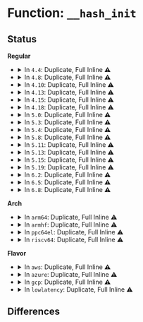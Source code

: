 # Function: <code>__hash_init</code>

## Status
<b>Regular</b>
<ul>
<li>
<details>
<summary>In <code>4.4</code>: Duplicate, Full Inline ⚠️</summary>

**Collision:** Static Duplication

**Inline:** Full

**Transformation:** False

**Instances:**

```
In kernel/workqueue.c (ffffffff8109b5e4)
Location: include/linux/hashtable.h:29
Inline: True
Inline callers:
  - kernel/workqueue.c:init_worker_pool
```
```
In block/elevator.c (ffffffff813b3d3b)
Location: include/linux/hashtable.h:29
Inline: True
Inline callers:
  - block/elevator.c:elevator_alloc
```
</details>
</li>
<li>
<details>
<summary>In <code>4.8</code>: Duplicate, Full Inline ⚠️</summary>

**Collision:** Static Duplication

**Inline:** Full

**Transformation:** False

**Instances:**

```
In kernel/workqueue.c (ffffffff8109ebef)
Location: include/linux/hashtable.h:33
Inline: True
Inline callers:
  - kernel/workqueue.c:init_worker_pool
```
```
In block/elevator.c (ffffffff813f793b)
Location: include/linux/hashtable.h:33
Inline: True
Inline callers:
  - block/elevator.c:elevator_alloc
```
</details>
</li>
<li>
<details>
<summary>In <code>4.10</code>: Duplicate, Full Inline ⚠️</summary>

**Collision:** Static Duplication

**Inline:** Full

**Transformation:** False

**Instances:**

```
In kernel/workqueue.c (ffffffff810a3abf)
Location: include/linux/hashtable.h:33
Inline: True
Inline callers:
  - kernel/workqueue.c:init_worker_pool
```
```
In block/elevator.c (ffffffff81411298)
Location: include/linux/hashtable.h:33
Inline: True
Inline callers:
  - block/elevator.c:elevator_alloc
```
```
In net/core/dev.c (ffffffff817b1a29)
Location: include/linux/hashtable.h:33
Inline: True
Inline callers:
  - net/core/dev.c:alloc_netdev_mqs
```
</details>
</li>
<li>
<details>
<summary>In <code>4.13</code>: Duplicate, Full Inline ⚠️</summary>

**Collision:** Static Duplication

**Inline:** Full

**Transformation:** False

**Instances:**

```
In kernel/workqueue.c (ffffffff810a0c39)
Location: include/linux/hashtable.h:33
Inline: True
Inline callers:
  - kernel/workqueue.c:init_worker_pool
```
```
In block/elevator.c (ffffffff8141ed98)
Location: include/linux/hashtable.h:33
Inline: True
Inline callers:
  - block/elevator.c:elevator_alloc
```
```
In net/core/dev.c (ffffffff817cb799)
Location: include/linux/hashtable.h:33
Inline: True
Inline callers:
  - net/core/dev.c:alloc_netdev_mqs
```
</details>
</li>
<li>
<details>
<summary>In <code>4.15</code>: Duplicate, Full Inline ⚠️</summary>

**Collision:** Static Duplication

**Inline:** Full

**Transformation:** False

**Instances:**

```
In kernel/workqueue.c (ffffffff810a74b7)
Location: include/linux/hashtable.h:34
Inline: True
Inline callers:
  - kernel/workqueue.c:init_worker_pool
```
```
In block/elevator.c (ffffffff81449878)
Location: include/linux/hashtable.h:34
Inline: True
Inline callers:
  - block/elevator.c:elevator_alloc
```
```
In net/core/dev.c (ffffffff81844fe6)
Location: include/linux/hashtable.h:34
Inline: True
Inline callers:
  - net/core/dev.c:alloc_netdev_mqs
```
</details>
</li>
<li>
<details>
<summary>In <code>4.18</code>: Duplicate, Full Inline ⚠️</summary>

**Collision:** Static Duplication

**Inline:** Full

**Transformation:** False

**Instances:**

```
In kernel/workqueue.c (ffffffff810ae040)
Location: include/linux/hashtable.h:34
Inline: True
Inline callers:
  - kernel/workqueue.c:init_worker_pool
```
```
In block/elevator.c (ffffffff8147c20d)
Location: include/linux/hashtable.h:34
Inline: True
Inline callers:
  - block/elevator.c:elevator_alloc
```
```
In net/core/dev.c (ffffffff8189122f)
Location: include/linux/hashtable.h:34
Inline: True
Inline callers:
  - net/core/dev.c:alloc_netdev_mqs
```
</details>
</li>
<li>
<details>
<summary>In <code>5.0</code>: Duplicate, Full Inline ⚠️</summary>

**Collision:** Static Duplication

**Inline:** Full

**Transformation:** False

**Instances:**

```
In kernel/workqueue.c (ffffffff810b7170)
Location: include/linux/hashtable.h:34
Inline: True
Inline callers:
  - kernel/workqueue.c:init_worker_pool
```
```
In block/elevator.c (ffffffff8149a32d)
Location: include/linux/hashtable.h:34
Inline: True
Inline callers:
  - block/elevator.c:elevator_alloc
```
```
In net/core/dev.c (ffffffff818b185f)
Location: include/linux/hashtable.h:34
Inline: True
Inline callers:
  - net/core/dev.c:alloc_netdev_mqs
```
</details>
</li>
<li>
<details>
<summary>In <code>5.3</code>: Duplicate, Full Inline ⚠️</summary>

**Collision:** Static Duplication

**Inline:** Full

**Transformation:** False

**Instances:**

```
In kernel/workqueue.c (ffffffff810ba700)
Location: include/linux/hashtable.h:34
Inline: True
Inline callers:
  - kernel/workqueue.c:init_worker_pool
```
```
In security/safesetid/securityfs.c (ffffffff81499512)
Location: include/linux/hashtable.h:34
Inline: True
Inline callers:
  - security/safesetid/securityfs.c:safesetid_file_write
```
```
In block/elevator.c (ffffffff814c840e)
Location: include/linux/hashtable.h:34
Inline: True
Inline callers:
  - block/elevator.c:elevator_alloc
```
```
In net/core/dev.c (ffffffff818fe5ff)
Location: include/linux/hashtable.h:34
Inline: True
Inline callers:
  - net/core/dev.c:alloc_netdev_mqs
```
</details>
</li>
<li>
<details>
<summary>In <code>5.4</code>: Duplicate, Full Inline ⚠️</summary>

**Collision:** Static Duplication

**Inline:** Full

**Transformation:** False

**Instances:**

```
In kernel/workqueue.c (ffffffff810c3250)
Location: include/linux/hashtable.h:34
Inline: True
Inline callers:
  - kernel/workqueue.c:init_worker_pool
```
```
In security/safesetid/securityfs.c (ffffffff814b3432)
Location: include/linux/hashtable.h:34
Inline: True
Inline callers:
  - security/safesetid/securityfs.c:safesetid_file_write
```
```
In block/elevator.c (ffffffff814e150e)
Location: include/linux/hashtable.h:34
Inline: True
Inline callers:
  - block/elevator.c:elevator_alloc
```
```
In net/core/dev.c (ffffffff8193093c)
Location: include/linux/hashtable.h:34
Inline: True
Inline callers:
  - net/core/dev.c:alloc_netdev_mqs
```
</details>
</li>
<li>
<details>
<summary>In <code>5.8</code>: Duplicate, Full Inline ⚠️</summary>

**Collision:** Static Duplication

**Inline:** Full

**Transformation:** False

**Instances:**

```
In kernel/workqueue.c (ffffffff810caced)
Location: include/linux/hashtable.h:34
Inline: True
Inline callers:
  - kernel/workqueue.c:init_worker_pool
```
```
In fs/io_uring.c (ffffffff8137cda2)
Location: include/linux/hashtable.h:34
Inline: True
Inline callers:
  - fs/io_uring.c:io_ring_ctx_alloc
```
```
In security/selinux/ss/sidtab.c (ffffffff814c0285)
Location: include/linux/hashtable.h:34
Inline: True
Inline callers:
  - security/selinux/ss/sidtab.c:sidtab_init
```
```
In security/safesetid/securityfs.c (ffffffff81512989)
Location: include/linux/hashtable.h:34
Inline: True
Inline callers:
  - security/safesetid/securityfs.c:handle_policy_update
```
```
In block/elevator.c (ffffffff8153ff3e)
Location: include/linux/hashtable.h:34
Inline: True
Inline callers:
  - block/elevator.c:elevator_alloc
```
```
In net/core/dev.c (ffffffff81a04585)
Location: include/linux/hashtable.h:34
Inline: True
Inline callers:
  - net/core/dev.c:alloc_netdev_mqs
```
</details>
</li>
<li>
<details>
<summary>In <code>5.11</code>: Duplicate, Full Inline ⚠️</summary>

**Collision:** Static Duplication

**Inline:** Full

**Transformation:** False

**Instances:**

```
In kernel/workqueue.c (ffffffff810c5e1d)
Location: include/linux/hashtable.h:34
Inline: True
Inline callers:
  - kernel/workqueue.c:init_worker_pool
```
```
In fs/io_uring.c (ffffffff8138b582)
Location: include/linux/hashtable.h:34
Inline: True
Inline callers:
  - fs/io_uring.c:io_ring_ctx_alloc
```
```
In security/selinux/ss/sidtab.c (ffffffff814ddce5)
Location: include/linux/hashtable.h:34
Inline: True
Inline callers:
  - security/selinux/ss/sidtab.c:sidtab_init
```
```
In security/safesetid/securityfs.c (ffffffff8152faf3)
Location: include/linux/hashtable.h:34
Inline: True
Inline callers:
  - security/safesetid/securityfs.c:handle_policy_update
```
```
In block/elevator.c (ffffffff8155c6de)
Location: include/linux/hashtable.h:34
Inline: True
Inline callers:
  - block/elevator.c:elevator_alloc
```
```
In net/core/dev.c (ffffffff81a065e5)
Location: include/linux/hashtable.h:34
Inline: True
Inline callers:
  - net/core/dev.c:alloc_netdev_mqs
```
</details>
</li>
<li>
<details>
<summary>In <code>5.13</code>: Duplicate, Full Inline ⚠️</summary>

**Collision:** Static Duplication

**Inline:** Full

**Transformation:** False

**Instances:**

```
In kernel/workqueue.c (ffffffff810c775d)
Location: include/linux/hashtable.h:34
Inline: True
Inline callers:
  - kernel/workqueue.c:init_worker_pool
```
```
In fs/notify/fanotify/fanotify_user.c (0)
Location: include/linux/hashtable.h:34
Inline: True
Inline callers:
  - fs/notify/fanotify/fanotify_user.c:__do_sys_fanotify_init
```
```
In fs/io_uring.c (ffffffff8139276f)
Location: include/linux/hashtable.h:34
Inline: True
Inline callers:
  - fs/io_uring.c:io_ring_ctx_alloc
```
```
In security/selinux/ss/sidtab.c (ffffffff814e4668)
Location: include/linux/hashtable.h:34
Inline: True
Inline callers:
  - security/selinux/ss/sidtab.c:sidtab_init
```
```
In security/safesetid/securityfs.c (ffffffff81535b95)
Location: include/linux/hashtable.h:34
Inline: True
Inline callers:
  - security/safesetid/securityfs.c:handle_policy_update
```
```
In block/elevator.c (ffffffff81564f6e)
Location: include/linux/hashtable.h:34
Inline: True
Inline callers:
  - block/elevator.c:elevator_alloc
```
```
In net/core/dev.c (ffffffff819ed135)
Location: include/linux/hashtable.h:34
Inline: True
Inline callers:
  - net/core/dev.c:alloc_netdev_mqs
```
</details>
</li>
<li>
<details>
<summary>In <code>5.15</code>: Duplicate, Full Inline ⚠️</summary>

**Collision:** Static Duplication

**Inline:** Full

**Transformation:** False

**Instances:**

```
In kernel/workqueue.c (ffffffff810da4bd)
Location: include/linux/hashtable.h:34
Inline: True
Inline callers:
  - kernel/workqueue.c:init_worker_pool
```
```
In fs/notify/fanotify/fanotify_user.c (0)
Location: include/linux/hashtable.h:34
Inline: True
Inline callers:
  - fs/notify/fanotify/fanotify_user.c:__do_sys_fanotify_init
```
```
In fs/io_uring.c (ffffffff813e0a0e)
Location: include/linux/hashtable.h:34
Inline: True
Inline callers:
  - fs/io_uring.c:io_ring_ctx_alloc
```
```
In security/selinux/ss/sidtab.c (ffffffff8153dbfa)
Location: include/linux/hashtable.h:34
Inline: True
Inline callers:
  - security/selinux/ss/sidtab.c:sidtab_init
```
```
In security/safesetid/securityfs.c (ffffffff81594195)
Location: include/linux/hashtable.h:34
Inline: True
Inline callers:
  - security/safesetid/securityfs.c:handle_policy_update
```
```
In block/elevator.c (ffffffff815c92ee)
Location: include/linux/hashtable.h:34
Inline: True
Inline callers:
  - block/elevator.c:elevator_alloc
```
```
In net/core/dev.c (ffffffff81a9e351)
Location: include/linux/hashtable.h:34
Inline: True
Inline callers:
  - net/core/dev.c:alloc_netdev_mqs
```
</details>
</li>
<li>
<details>
<summary>In <code>5.19</code>: Duplicate, Full Inline ⚠️</summary>

**Collision:** Static Duplication

**Inline:** Full

**Transformation:** False

**Instances:**

```
In kernel/workqueue.c (ffffffff810f3beb)
Location: include/linux/hashtable.h:34
Inline: True
Inline callers:
  - kernel/workqueue.c:init_worker_pool
```
```
In fs/notify/fanotify/fanotify_user.c (0)
Location: include/linux/hashtable.h:34
Inline: True
Inline callers:
  - fs/notify/fanotify/fanotify_user.c:__do_sys_fanotify_init
```
```
In security/selinux/ss/sidtab.c (ffffffff815d55aa)
Location: include/linux/hashtable.h:34
Inline: True
Inline callers:
  - security/selinux/ss/sidtab.c:sidtab_init
```
```
In security/safesetid/securityfs.c (ffffffff816361e5)
Location: include/linux/hashtable.h:34
Inline: True
Inline callers:
  - security/safesetid/securityfs.c:handle_policy_update
```
```
In block/elevator.c (ffffffff8167457d)
Location: include/linux/hashtable.h:34
Inline: True
Inline callers:
  - block/elevator.c:elevator_alloc
```
```
In io_uring/io_uring.c (ffffffff81e8edcc)
Location: include/linux/hashtable.h:34
Inline: True
Inline callers:
  - io_uring/io_uring.c:io_ring_ctx_alloc
```
```
In net/core/dev.c (ffffffff81c12b81)
Location: include/linux/hashtable.h:34
Inline: True
Inline callers:
  - net/core/dev.c:alloc_netdev_mqs
```
</details>
</li>
<li>
<details>
<summary>In <code>6.2</code>: Duplicate, Full Inline ⚠️</summary>

**Collision:** Static Duplication

**Inline:** Full

**Transformation:** False

**Instances:**

```
In kernel/workqueue.c (ffffffff81115e2b)
Location: include/linux/hashtable.h:34
Inline: True
Inline callers:
  - kernel/workqueue.c:init_worker_pool
```
```
In fs/notify/fanotify/fanotify_user.c (0)
Location: include/linux/hashtable.h:34
Inline: True
Inline callers:
  - fs/notify/fanotify/fanotify_user.c:__do_sys_fanotify_init
```
```
In security/selinux/ss/sidtab.c (ffffffff816837ba)
Location: include/linux/hashtable.h:34
Inline: True
Inline callers:
  - security/selinux/ss/sidtab.c:sidtab_init
```
```
In security/safesetid/securityfs.c (ffffffff816ed1e5)
Location: include/linux/hashtable.h:34
Inline: True
Inline callers:
  - security/safesetid/securityfs.c:handle_policy_update
```
```
In block/elevator.c (ffffffff817302ca)
Location: include/linux/hashtable.h:34
Inline: True
Inline callers:
  - block/elevator.c:elevator_alloc
```
```
In net/core/dev.c (ffffffff81dc2ca8)
Location: include/linux/hashtable.h:34
Inline: True
Inline callers:
  - net/core/dev.c:alloc_netdev_mqs
```
</details>
</li>
<li>
<details>
<summary>In <code>6.5</code>: Duplicate, Full Inline ⚠️</summary>

**Collision:** Static Duplication

**Inline:** Full

**Transformation:** False

**Instances:**

```
In kernel/workqueue.c (ffffffff81122b8e)
Location: include/linux/hashtable.h:34
Inline: True
Inline callers:
  - kernel/workqueue.c:init_worker_pool
```
```
In kernel/trace/trace_events_user.c (ffffffff836dbcaf)
Location: include/linux/hashtable.h:34
Inline: True
Inline callers:
  - kernel/trace/trace_events_user.c:trace_events_user_init
```
```
In fs/notify/fanotify/fanotify_user.c (0)
Location: include/linux/hashtable.h:34
Inline: True
Inline callers:
  - fs/notify/fanotify/fanotify_user.c:__do_sys_fanotify_init
```
```
In security/selinux/ss/sidtab.c (ffffffff816bbaba)
Location: include/linux/hashtable.h:34
Inline: True
Inline callers:
  - security/selinux/ss/sidtab.c:sidtab_init
```
```
In security/safesetid/securityfs.c (ffffffff81727605)
Location: include/linux/hashtable.h:34
Inline: True
Inline callers:
  - security/safesetid/securityfs.c:handle_policy_update
```
```
In block/elevator.c (ffffffff8176c4fa)
Location: include/linux/hashtable.h:34
Inline: True
Inline callers:
  - block/elevator.c:elevator_alloc
```
```
In net/core/dev.c (ffffffff81e32150)
Location: include/linux/hashtable.h:34
Inline: True
Inline callers:
  - net/core/dev.c:alloc_netdev_mqs
```
</details>
</li>
<li>
<details>
<summary>In <code>6.8</code>: Duplicate, Full Inline ⚠️</summary>

**Collision:** Static Duplication

**Inline:** Full

**Transformation:** False

**Instances:**

```
In kernel/workqueue.c (ffffffff8112cb69)
Location: include/linux/hashtable.h:34
Inline: True
Inline callers:
  - kernel/workqueue.c:init_worker_pool
```
```
In kernel/trace/trace_events_user.c (ffffffff8390e2ad)
Location: include/linux/hashtable.h:34
Inline: True
Inline callers:
  - kernel/trace/trace_events_user.c:trace_events_user_init
```
```
In fs/notify/fanotify/fanotify_user.c (0)
Location: include/linux/hashtable.h:34
Inline: True
Inline callers:
  - fs/notify/fanotify/fanotify_user.c:__do_sys_fanotify_init
```
```
In security/selinux/ss/sidtab.c (ffffffff816f85ea)
Location: include/linux/hashtable.h:34
Inline: True
Inline callers:
  - security/selinux/ss/sidtab.c:sidtab_init
```
```
In security/safesetid/securityfs.c (ffffffff817688d2)
Location: include/linux/hashtable.h:34
Inline: True
Inline callers:
  - security/safesetid/securityfs.c:handle_policy_update
```
```
In block/elevator.c (ffffffff817ae71d)
Location: include/linux/hashtable.h:34
Inline: True
Inline callers:
  - block/elevator.c:elevator_alloc
```
```
In net/core/dev.c (ffffffff81ef0610)
Location: include/linux/hashtable.h:34
Inline: True
Inline callers:
  - net/core/dev.c:alloc_netdev_mqs
```
</details>
</li>
</ul>
<b>Arch</b>
<ul>
<li>
<details>
<summary>In <code>arm64</code>: Duplicate, Full Inline ⚠️</summary>

**Collision:** Static Duplication

**Inline:** Full

**Transformation:** False

**Instances:**

```
In kernel/workqueue.c (ffff800010120fdc)
Location: include/linux/hashtable.h:34
Inline: True
Inline callers:
  - kernel/workqueue.c:init_worker_pool
```
```
In security/safesetid/securityfs.c (ffff8000105ab144)
Location: include/linux/hashtable.h:34
Inline: True
Inline callers:
  - security/safesetid/securityfs.c:safesetid_file_write
```
```
In block/elevator.c (ffff8000105de0a4)
Location: include/linux/hashtable.h:34
Inline: True
Inline callers:
  - block/elevator.c:elevator_alloc
```
```
In net/core/dev.c (ffff800010bcc804)
Location: include/linux/hashtable.h:34
Inline: True
Inline callers:
  - net/core/dev.c:alloc_netdev_mqs
```
</details>
</li>
<li>
<details>
<summary>In <code>armhf</code>: Duplicate, Full Inline ⚠️</summary>

**Collision:** Static Duplication

**Inline:** Full

**Transformation:** False

**Instances:**

```
In kernel/workqueue.c (c0374f38)
Location: include/linux/hashtable.h:34
Inline: True
Inline callers:
  - kernel/workqueue.c:init_worker_pool
```
```
In security/safesetid/securityfs.c (c075acdc)
Location: include/linux/hashtable.h:34
Inline: True
Inline callers:
  - security/safesetid/securityfs.c:safesetid_file_write
```
```
In block/elevator.c (c078b1d0)
Location: include/linux/hashtable.h:34
Inline: True
Inline callers:
  - block/elevator.c:elevator_alloc
```
```
In net/core/dev.c (c0ce6bf8)
Location: include/linux/hashtable.h:34
Inline: True
Inline callers:
  - net/core/dev.c:alloc_netdev_mqs
```
</details>
</li>
<li>
<details>
<summary>In <code>ppc64el</code>: Duplicate, Full Inline ⚠️</summary>

**Collision:** Static Duplication

**Inline:** Full

**Transformation:** False

**Instances:**

```
In kernel/workqueue.c (c00000000016a524)
Location: include/linux/hashtable.h:34
Inline: True
Inline callers:
  - kernel/workqueue.c:init_worker_pool
```
```
In security/safesetid/securityfs.c (c000000000728e2c)
Location: include/linux/hashtable.h:34
Inline: True
Inline callers:
  - security/safesetid/securityfs.c:safesetid_file_write
```
```
In block/elevator.c (c000000000770514)
Location: include/linux/hashtable.h:34
Inline: True
Inline callers:
  - block/elevator.c:elevator_alloc
```
```
In net/core/dev.c (c000000000cabb68)
Location: include/linux/hashtable.h:34
Inline: True
Inline callers:
  - net/core/dev.c:alloc_netdev_mqs
```
</details>
</li>
<li>
<details>
<summary>In <code>riscv64</code>: Duplicate, Full Inline ⚠️</summary>

**Collision:** Static Duplication

**Inline:** Full

**Transformation:** False

**Instances:**

```
In kernel/workqueue.c (ffffffe0000d9f36)
Location: include/linux/hashtable.h:34
Inline: True
Inline callers:
  - kernel/workqueue.c:init_worker_pool
```
```
In security/safesetid/securityfs.c (ffffffe0003f3d34)
Location: include/linux/hashtable.h:34
Inline: True
Inline callers:
  - security/safesetid/securityfs.c:safesetid_file_write
```
```
In block/elevator.c (ffffffe000421102)
Location: include/linux/hashtable.h:34
Inline: True
Inline callers:
  - block/elevator.c:elevator_alloc
```
```
In net/core/dev.c (ffffffe00075827a)
Location: include/linux/hashtable.h:34
Inline: True
Inline callers:
  - net/core/dev.c:alloc_netdev_mqs
```
</details>
</li>
</ul>
<b>Flavor</b>
<ul>
<li>
<details>
<summary>In <code>aws</code>: Duplicate, Full Inline ⚠️</summary>

**Collision:** Static Duplication

**Inline:** Full

**Transformation:** False

**Instances:**

```
In kernel/workqueue.c (ffffffff810bd5c0)
Location: include/linux/hashtable.h:34
Inline: True
Inline callers:
  - kernel/workqueue.c:init_worker_pool
```
```
In security/safesetid/securityfs.c (ffffffff814aba12)
Location: include/linux/hashtable.h:34
Inline: True
Inline callers:
  - security/safesetid/securityfs.c:safesetid_file_write
```
```
In block/elevator.c (ffffffff814d9aee)
Location: include/linux/hashtable.h:34
Inline: True
Inline callers:
  - block/elevator.c:elevator_alloc
```
```
In net/core/dev.c (ffffffff818d093c)
Location: include/linux/hashtable.h:34
Inline: True
Inline callers:
  - net/core/dev.c:alloc_netdev_mqs
```
</details>
</li>
<li>
<details>
<summary>In <code>azure</code>: Duplicate, Full Inline ⚠️</summary>

**Collision:** Static Duplication

**Inline:** Full

**Transformation:** False

**Instances:**

```
In kernel/workqueue.c (ffffffff810abdf0)
Location: include/linux/hashtable.h:34
Inline: True
Inline callers:
  - kernel/workqueue.c:init_worker_pool
```
```
In security/safesetid/securityfs.c (ffffffff8149c432)
Location: include/linux/hashtable.h:34
Inline: True
Inline callers:
  - security/safesetid/securityfs.c:safesetid_file_write
```
```
In block/elevator.c (ffffffff814ca49e)
Location: include/linux/hashtable.h:34
Inline: True
Inline callers:
  - block/elevator.c:elevator_alloc
```
```
In net/core/dev.c (ffffffff8188a81c)
Location: include/linux/hashtable.h:34
Inline: True
Inline callers:
  - net/core/dev.c:alloc_netdev_mqs
```
</details>
</li>
<li>
<details>
<summary>In <code>gcp</code>: Duplicate, Full Inline ⚠️</summary>

**Collision:** Static Duplication

**Inline:** Full

**Transformation:** False

**Instances:**

```
In kernel/workqueue.c (ffffffff810bcb20)
Location: include/linux/hashtable.h:34
Inline: True
Inline callers:
  - kernel/workqueue.c:init_worker_pool
```
```
In security/safesetid/securityfs.c (ffffffff814a7ab2)
Location: include/linux/hashtable.h:34
Inline: True
Inline callers:
  - security/safesetid/securityfs.c:safesetid_file_write
```
```
In block/elevator.c (ffffffff814d5b7e)
Location: include/linux/hashtable.h:34
Inline: True
Inline callers:
  - block/elevator.c:elevator_alloc
```
```
In net/core/dev.c (ffffffff8192193c)
Location: include/linux/hashtable.h:34
Inline: True
Inline callers:
  - net/core/dev.c:alloc_netdev_mqs
```
</details>
</li>
<li>
<details>
<summary>In <code>lowlatency</code>: Duplicate, Full Inline ⚠️</summary>

**Collision:** Static Duplication

**Inline:** Full

**Transformation:** False

**Instances:**

```
In kernel/workqueue.c (ffffffff810c4ea0)
Location: include/linux/hashtable.h:34
Inline: True
Inline callers:
  - kernel/workqueue.c:init_worker_pool
```
```
In security/safesetid/securityfs.c (ffffffff814c0442)
Location: include/linux/hashtable.h:34
Inline: True
Inline callers:
  - security/safesetid/securityfs.c:safesetid_file_write
```
```
In block/elevator.c (ffffffff814ee9ee)
Location: include/linux/hashtable.h:34
Inline: True
Inline callers:
  - block/elevator.c:elevator_alloc
```
```
In net/core/dev.c (ffffffff8194030c)
Location: include/linux/hashtable.h:34
Inline: True
Inline callers:
  - net/core/dev.c:alloc_netdev_mqs
```
</details>
</li>
</ul>

## Differences
